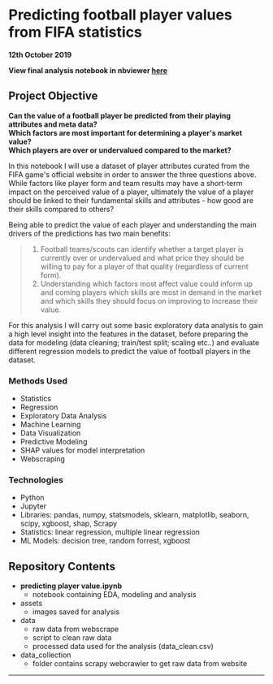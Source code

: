 # Predicting football player values from FIFA statistics
**12th October 2019**

**View final analysis notebook in nbviewer <a href="https://nbviewer.jupyter.org/github/julian-west/sofifa-analysis/blob/master/predicting%20player%20value.ipynb" target="_blank">here</a>**

## Project Objective
**Can the value of a football player be predicted from their playing attributes and meta data?**  
**Which factors are most important for determining a player's market value?**  
**Which players are over or undervalued compared to the market?**  

In this notebook I will use a dataset of player attributes curated from the FIFA game's official website in order to answer the three questions above. While factors like player form and team results may have a short-term impact on the perceived value of a player, ultimately the value of a player should be linked to their fundamental skills and attributes - how good are their skills compared to others? 

Being able to predict the value of each player and understanding the main drivers of the predictions has two main benefits:

> 1. Football teams/scouts can identify whether a target player is currently over or undervalued and what price they should be willing to pay for a player of that quality (regardless of current form).
> 2. Understanding which factors most affect value could inform up and coming players which skills are most in demand in the market and which skills they should focus on improving to increase their value.

For this analysis I will carry out some basic exploratory data analysis to gain a high level insight into the features in the dataset, before preparing the data for modeling (data cleaning; train/test split; scaling etc..) and evaluate different regression models to predict the value of football players in the dataset.


### Methods Used
* Statistics
* Regression
* Exploratory Data Analysis
* Machine Learning
* Data Visualization
* Predictive Modeling
* SHAP values for model interpretation
* Webscraping

### Technologies 
* Python
* Jupyter
* Libraries: pandas, numpy, statsmodels, sklearn, matplotlib, seaborn, scipy, xgboost, shap, Scrapy
* Statistics: linear regression, multiple linear regression
* ML Models: decision tree, random forrest, xgboost


## Repository Contents

* **predicting player value.ipynb**  
	- notebook containing EDA, modeling and analysis  
* assets  
	- images saved for analysis  
* data
	- raw data from webscrape  
	- script to clean raw data  
	- processed data used for the analysis (data_clean.csv)  
* data_collection  
	- folder contains scrapy webcrawler to get raw data from website  


-------------------
